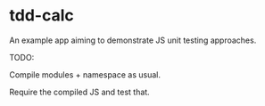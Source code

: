 tdd-calc
========

An example app aiming to demonstrate JS unit testing approaches.

TODO:

Compile modules + namespace as usual.

Require the compiled JS and test that.